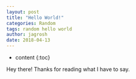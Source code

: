 ```yaml
---
layout: post
title: "Hello World!"
categories: Random
tags: random hello world
author: jagrosh
date: 2018-04-13
---
```


* content
{:toc}

Hey there! Thanks for reading what I have to say.